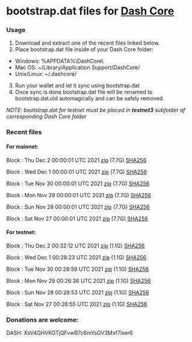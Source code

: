 # bootstrap.dat files for [Dash Core](https://github.com/dashpay/dash)

### Usage

1. Download and extract one of the recent files linked below.
2. Place bootstrap.dat file inside of your Dash Core folder:
 - Windows: %APPDATA%\DashCore\
 - Mac OS: ~/Library/Application Support/DashCore/
 - Unix/Linux: ~/.dashcore/
3. Run your wallet and let it sync using bootstrap.dat
4. Once sync is done bootstrap.dat file will be renamed to bootstrap.dat.old automagically and can be safely removed.

_NOTE: bootstrap.dat for testnet must be placed in **testnet3** subfolder of corresponding Dash Core folder_

### Recent files

#### For mainnet:

Block [](https://insight.dash.org/insight/block/): Thu Dec  2 00:00:01 UTC 2021 [zip](https://dash-bootstrap.ams3.digitaloceanspaces.com/mainnet/2021-12-02/bootstrap.dat.zip) (7.7G) [SHA256](https://dash-bootstrap.ams3.digitaloceanspaces.com/mainnet/2021-12-02/sha256.txt)

Block [](https://insight.dash.org/insight/block/): Wed Dec  1 00:00:01 UTC 2021 [zip](https://dash-bootstrap.ams3.digitaloceanspaces.com/mainnet/2021-12-01/bootstrap.dat.zip) (7.7G) [SHA256](https://dash-bootstrap.ams3.digitaloceanspaces.com/mainnet/2021-12-01/sha256.txt)

Block [](https://insight.dash.org/insight/block/): Tue Nov 30 00:00:01 UTC 2021 [zip](https://dash-bootstrap.ams3.digitaloceanspaces.com/mainnet/2021-11-30/bootstrap.dat.zip) (7.7G) [SHA256](https://dash-bootstrap.ams3.digitaloceanspaces.com/mainnet/2021-11-30/sha256.txt)

Block [](https://insight.dash.org/insight/block/): Mon Nov 29 00:00:01 UTC 2021 [zip](https://dash-bootstrap.ams3.digitaloceanspaces.com/mainnet/2021-11-29/bootstrap.dat.zip) (7.7G) [SHA256](https://dash-bootstrap.ams3.digitaloceanspaces.com/mainnet/2021-11-29/sha256.txt)

Block [](https://insight.dash.org/insight/block/): Sun Nov 28 00:00:01 UTC 2021 [zip](https://dash-bootstrap.ams3.digitaloceanspaces.com/mainnet/2021-11-28/bootstrap.dat.zip) (7.7G) [SHA256](https://dash-bootstrap.ams3.digitaloceanspaces.com/mainnet/2021-11-28/sha256.txt)

Block [](https://insight.dash.org/insight/block/): Sat Nov 27 00:00:01 UTC 2021 [zip](https://dash-bootstrap.ams3.digitaloceanspaces.com/mainnet/2021-11-27/bootstrap.dat.zip) (7.7G) [SHA256](https://dash-bootstrap.ams3.digitaloceanspaces.com/mainnet/2021-11-27/sha256.txt)


#### For testnet:

Block [](https://testnet-insight.dashevo.org/insight/block/): Thu Dec  2 00:32:12 UTC 2021 [zip](https://dash-bootstrap.ams3.digitaloceanspaces.com/testnet/2021-12-02/bootstrap.dat.zip) (1.1G) [SHA256](https://dash-bootstrap.ams3.digitaloceanspaces.com/testnet/2021-12-02/sha256.txt)

Block [](https://testnet-insight.dashevo.org/insight/block/): Wed Dec  1 00:28:23 UTC 2021 [zip](https://dash-bootstrap.ams3.digitaloceanspaces.com/testnet/2021-12-01/bootstrap.dat.zip) (1.1G) [SHA256](https://dash-bootstrap.ams3.digitaloceanspaces.com/testnet/2021-12-01/sha256.txt)

Block [](https://testnet-insight.dashevo.org/insight/block/): Tue Nov 30 00:28:59 UTC 2021 [zip](https://dash-bootstrap.ams3.digitaloceanspaces.com/testnet/2021-11-30/bootstrap.dat.zip) (1.1G) [SHA256](https://dash-bootstrap.ams3.digitaloceanspaces.com/testnet/2021-11-30/sha256.txt)

Block [](https://testnet-insight.dashevo.org/insight/block/): Mon Nov 29 00:26:36 UTC 2021 [zip](https://dash-bootstrap.ams3.digitaloceanspaces.com/testnet/2021-11-29/bootstrap.dat.zip) (1.1G) [SHA256](https://dash-bootstrap.ams3.digitaloceanspaces.com/testnet/2021-11-29/sha256.txt)

Block [](https://testnet-insight.dashevo.org/insight/block/): Sun Nov 28 00:28:53 UTC 2021 [zip](https://dash-bootstrap.ams3.digitaloceanspaces.com/testnet/2021-11-28/bootstrap.dat.zip) (1.1G) [SHA256](https://dash-bootstrap.ams3.digitaloceanspaces.com/testnet/2021-11-28/sha256.txt)

Block [](https://testnet-insight.dashevo.org/insight/block/): Sat Nov 27 00:26:55 UTC 2021 [zip](https://dash-bootstrap.ams3.digitaloceanspaces.com/testnet/2021-11-27/bootstrap.dat.zip) (1.1G) [SHA256](https://dash-bootstrap.ams3.digitaloceanspaces.com/testnet/2021-11-27/sha256.txt)


### Donations are welcome:

DASH: XsV4GHVKGTjQFvwB7c6mYsGV3Mxf7iser6
